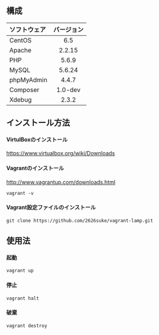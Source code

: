 ## 構成
|ソフトウェア|バージョン|
|:--|:-:|
|CentOS|6.5|
|Apache|2.2.15|
|PHP|5.6.9|
|MySQL|5.6.24|
|phpMyAdmin|4.4.7|
|Composer|1.0-dev|
|Xdebug|2.3.2|

## インストール方法
#### VirtulBoxのインストール
https://www.virtualbox.org/wiki/Downloads

#### Vagrantのインストール
http://www.vagrantup.com/downloads.html
```
vagrant -v
```

#### Vagrant設定ファイルのインストール
```
git clone https://github.com/2626suke/vagrant-lamp.git
```

## 使用法
#### 起動
```
vagrant up
```

#### 停止
```
vagrant halt
```

#### 破棄
```
vagrant destroy
```

